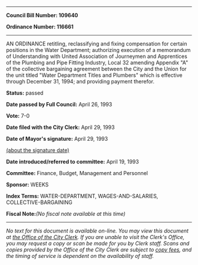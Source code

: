 

********

**Council Bill Number: 109640**
   
**Ordinance Number: 116661**
********

 AN ORDINANCE retitling, reclassifying and fixing compensation for certain positions in the Water Department; authorizing execution of a memorandum of Understanding with United Association of Journeymen and Apprentices of the Plumbing and Pipe Fitting Industry, Local 32 amending Appendix "A" of the collective bargaining agreement between the City and the Union for the unit titled "Water Department Titles and Plumbers" which is effective through December 31, 1994; and providing payment therefor.

**Status:** passed
   
**Date passed by Full Council:** April 26, 1993
   
**Vote:** 7-0
   
**Date filed with the City Clerk:** April 29, 1993
   
**Date of Mayor's signature:** April 29, 1993
   
[(about the signature date)](/~public/approvaldate.htm)
   
   
   
**Date introduced/referred to committee:** April 19, 1993
   
**Committee:** Finance, Budget, Management and Personnel
   
**Sponsor:** WEEKS
   
   
**Index Terms:** WATER-DEPARTMENT, WAGES-AND-SALARIES, COLLECTIVE-BARGAINING

**Fiscal Note:**_(No fiscal note available at this time)_
********

_No text for this document is available on-line. You may view this document at [the Office of the City Clerk](http://www.seattle.gov/leg/clerk/contactUs.htm). If you are unable to visit the Clerk's Office, you may request a copy or scan be made for you by Clerk staff. Scans and copies provided by the Office of the City Clerk are subject to [copy fees](http://clerk.seattle.gov/~public/clerkfees.htm), and the timing of service is dependent on the availability of staff._

